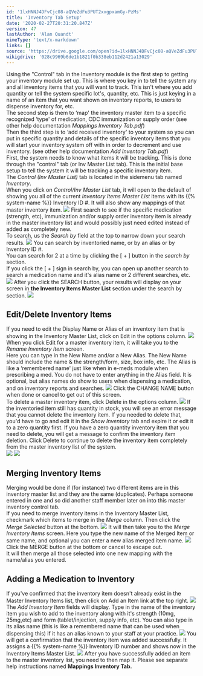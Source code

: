 ```yaml
---
id: '1lxHNNJ4DFvCjc08-aQVeZdFu3PUT2xxgpxamGy-PzMs'
title: 'Inventory Tab Setup'
date: '2020-02-27T20:31:20.847Z'
version: 47
lastAuthor: 'Alan Quandt'
mimeType: 'text/x-markdown'
links: []
source: 'https://drive.google.com/open?id=1lxHNNJ4DFvCjc08-aQVeZdFu3PUT2xxgpxamGy-PzMs'
wikigdrive: '028c9969b6de1b1821f0b338eb112d2421a13029'
---
```

Using the "Control" tab in the Inventory module is the first step to getting your inventory module set up. This is where you key in to tell the system any and all inventory items that you will want to track. This isn't where you add quantity or tell the system specific lot's, quantity, etc. This is just keying in a name of an item that you want shown on inventory reports, to users to dispense inventory for, etc.  
The second step is them to ‘map' the inventory master item to a specific recognized ‘type' of medication, CDC immunization or supply order (see other help documentation *Mappings Inventory Tab.pdf*)  
Then the third step is to ‘add received inventory' to your system so you can put in specific quantity and details of the specific inventory items that you will start your inventory system off with in order to decrement and use inventory. (see other help documentation *Add Inventory Tab.pdf*)  
First, the system needs to know what items it will be tracking. This is done through the "control" tab (or Inv Master List tab). This is the initial base setup to tell the system it will be tracking a specific inventory item.  
The *Control (Inv Master List)* tab is located in the sidemenu tab named *Inventory*.  
When you click on *Control/Inv Master List* tab, it will open to the default of showing you all of the current *Inventory Items Master List* items with its {{% system-name %}} Inventory ID #. It will also show any mappings of that master inventory item.
![](../inventory-tab-setup.assets/7b512e8c71eca76a8f6395f7238d91ef.png)
First search to see if the specific medication (strength, etc), immunization and/or supply order inventory item is already in the master inventory list and would possibly just need edited instead of added as completely new.  
To search, us the *Search by* field at the top to narrow down your search results.
![](../inventory-tab-setup.assets/0ef22408eaa26acb51c812c98148e857.png)
You can search by inventoried name, or by an alias or by Inventory ID #.  
You can search for 2 at a time by clicking the [ + ] button in the *search by* section.  
If you click the [ + ] sign in search by, you can open up another search to search a medication name and it's alias name or 2 different searches, etc.
![](../inventory-tab-setup.assets/d8ea3dd5be1feb9f2658d00936757c13.png)
After you click the SEARCH button, your results will display on your screen in **the Inventory Items Master List** section under the search by section.
![](../inventory-tab-setup.assets/5621773935984fc6a553543d2e56c480.png)

## Edit/Delete Inventory Items

If you need to edit the Display Name or Alias of an inventory item that is showing in the Inventory Master List, click on Edit in the options column.
![](../inventory-tab-setup.assets/fa5e03c538a1c880a44e8f37959cc35f.png)
When you click Edit for a master inventory item, it will take you to the *Rename Inventory Item* screen.  
Here you can type in the New Name and/or a New Alias. The New Name should include the name & the strength/form, size, box info, etc. The Alias is like a ‘remembered name' just like when in e-meds module when prescribing a med. You do not have to enter anything in the Alias field. It is optional, but alias names do show to users when dispensing a medication, and on inventory reports and searches.
![](../inventory-tab-setup.assets/a223e93feea47f14b33e8aee6bf1f8ac.png)
Click the CHANGE NAME button when done or cancel to get out of this screen.  
To delete a master inventory item, click Delete in the options column.
![](../inventory-tab-setup.assets/1c413c7dc4eff8e6124858acd7c36cae.png)
If the inventoried item still has quantity in stock, you will see an error message that you cannot delete the inventory item. If you needed to delete that, you'd have to go and edit it in the *Show Inventory* tab and expire it or edit it to a zero quantity first. If you have a zero quantity inventory item that you need to delete, you will get a message to confirm the inventory item deletion. Click Delete to continue to delete the inventory item completely from the master inventory list of the system.  
![](../inventory-tab-setup.assets/bd2b89142c4e08d4a253e6f766bdd177.png) ![](../inventory-tab-setup.assets/90820dc231582162138f03f200ee0d5e.png)

## Merging Inventory Items

Merging would be done if (for instance) two different items are in this inventory master list and they are the same (duplicates). Perhaps someone entered in one and so did another staff member later on into this master inventory control tab.  
If you need to merge inventory items in the Inventory Master List, checkmark which items to merge in the *Merge* column. Then click the *Merge Selected* button at the bottom.
![](../inventory-tab-setup.assets/9a2e38c3e85d676c274dc88ce05e616b.png)
It will then take you to the *Merge Inventory Items* screen. Here you type the new name of the Merged Item or same name, and optional you can enter a new alias merged item name.
![](../inventory-tab-setup.assets/270936d00409fc296383797173713aea.png)
Click the MERGE button at the bottom or cancel to escape out.  
It will then merge all those selected into one new mapping with the name/alias you entered.

## Adding a Medication to Inventory

If you've confirmed that the inventory item doesn't already exist in the Master Inventory Items list, then click on Add an Item link at the top right.
![](../inventory-tab-setup.assets/b0b5601b7d5983207f069990ce675b15.png)
The *Add Inventory Item* fields will display. Type in the name of the inventory item you wish to add to the inventory along with it's strength (10mg, 25mg,etc) and form (tablet/injection, supply info, etc). You can also type in its alias name (this is like a remembered name that can be used when dispensing this) if it has an alias known to your staff at your practice.
![](../inventory-tab-setup.assets/c2f63de3c83e0328babed00db7c0859e.png)
You will get a confirmation that the inventory item was added successfully. It assigns a {{% system-name %}} Inventory ID number and shows now in the Inventory Items Master List.
![](../inventory-tab-setup.assets/9e766c840ed7ed1f2551ba749cf30bef.png)
After you have successfully added an item to the master inventory list, you need to then map it. Please see separate help instructions named **Mappings Inventory Tab.**
